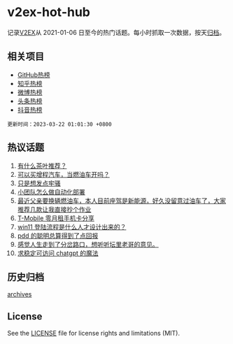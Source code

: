 # v2ex-hot-hub

 记录[V2EX](https://www.v2ex.com/)从 2021-01-06 日至今的热门话题。每小时抓取一次数据，按天[归档](archives)。
 
 ## 相关项目

- [GitHub热榜](https://github.com/it985/github-hot-hub)
- [知乎热榜](https://github.com/it985/zhihu-hot-hub)
- [微博热榜](https://github.com/it985/weibo-hot-hub)
- [头条热榜](https://github.com/it985/toutiao-hot-hub)
- [抖音热榜](https://github.com/it985/douyin-hot-hub)


 `更新时间：2023-03-22 01:01:30 +0800`

## 热议话题

1. [有什么茶叶推荐？](https://www.v2ex.com/t/925732)
1. [可以买增程汽车，当燃油车开吗？](https://www.v2ex.com/t/925761)
1. [只是想发点牢骚](https://www.v2ex.com/t/925826)
1. [小团队怎么做自动化部署](https://www.v2ex.com/t/925752)
1. [最近父亲要换辆燃油车，本人目前座驾是新能源，好久没留意过油车了，大家推荐几款让我直接抄个作业](https://www.v2ex.com/t/925736)
1. [T-Mobile 零月租手机卡分享](https://www.v2ex.com/t/925836)
1. [win11 登陆流程是什么人才设计出来的？](https://www.v2ex.com/t/925798)
1. [pdd 的聪明总算得到了点回报](https://www.v2ex.com/t/925860)
1. [感觉人生走到了分岔路口，想听听坛里老哥的意见。](https://www.v2ex.com/t/925731)
1. [求稳定可访问 chatgpt 的魔法](https://www.v2ex.com/t/925757)

## 历史归档

[archives](archives)

## License

See the [LICENSE](LICENSE) file for license rights and limitations (MIT).
